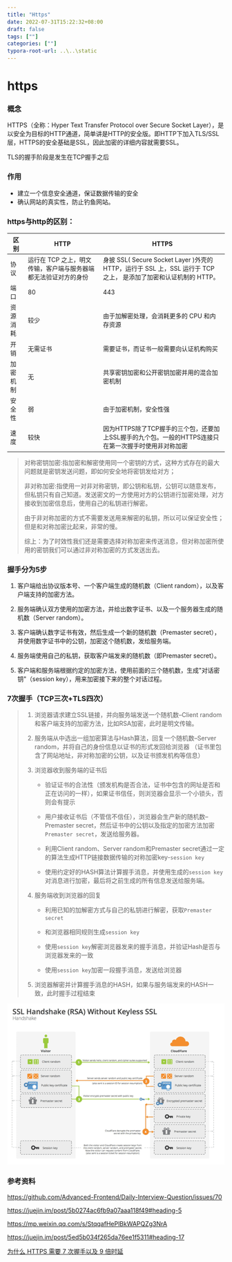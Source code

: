 ```yaml
---
title: "Https"
date: 2022-07-31T15:22:32+08:00
draft: false
tags: [""]
categories: [""]
typora-root-url: ..\..\static
---
```

 # https
### 概念

HTTPS（全称：Hyper Text Transfer Protocol over Secure Socket Layer），是以安全为目标的HTTP通道，简单讲是HTTP的安全版。即HTTP下加入TLS/SSL层，HTTPS的安全基础是SSL，因此加密的详细内容就需要SSL。 

TLS的握手阶段是发生在TCP握手之后

### 作用
- 建立一个信息安全通道，保证数据传输的安全
- 确认网站的真实性，防止钓鱼网站。

### https与http的区别：   

| 区别     | HTTP                                                            | HTTPS                                                                                                            |
| -------- | --------------------------------------------------------------- | ---------------------------------------------------------------------------------------------------------------- |
| 协议     | 运行在 TCP 之上，明文传输，客户端与服务器端都无法验证对方的身份 | 身披 SSL( Secure Socket Layer )外壳的 HTTP，运行于 SSL 上，SSL 运行于 TCP 之上， 是添加了加密和认证机制的 HTTP。 |
| 端口     | 80                                                              | 443                                                                                                              |
| 资源消耗 | 较少                                                            | 由于加解密处理，会消耗更多的 CPU 和内存资源                                                                      |
| 开销     | 无需证书                                                        | 需要证书，而证书一般需要向认证机构购买                                                                           |
| 加密机制 | 无                                                              | 共享密钥加密和公开密钥加密并用的混合加密机制                                                                     |
| 安全性   | 弱                                                              | 由于加密机制，安全性强                                                                                           |
| 速度     | 较快                                                            | 因为HTTPS除了TCP握手的三个包，还要加上SSL握手的九个包。一般的HTTPS连接只在第一次握手时使用非对称加密             |

> 对称密钥加密:指加密和解密使用同一个密钥的方式，这种方式存在的最大问题就是密钥发送问题，即如何安全地将密钥发给对方；
>
> 非对称加密:指使用一对非对称密钥，即公钥和私钥，公钥可以随意发布，但私钥只有自己知道。发送密文的一方使用对方的公钥进行加密处理，对方接收到加密信息后，使用自己的私钥进行解密。
>
> 由于非对称加密的方式不需要发送用来解密的私钥，所以可以保证安全性；但是和对称加密比起来，非常的慢。
>
> 综上：为了时效性我们还是需要选择对称加密来传送消息，但对称加密所使用的密钥我们可以通过非对称加密的方式发送出去。

### 握手分为5步
1. 客户端给出协议版本号、一个客户端生成的随机数（Client random），以及客户端支持的加密方法。

2. 服务端确认双方使用的加密方法，并给出数字证书、以及一个服务器生成的随机数（Server random）。

3. 客户端确认数字证书有效，然后生成一个新的随机数（Premaster secret），并使用数字证书中的公钥，加密这个随机数，发给服务端。

4. 服务端使用自己的私钥，获取客户端发来的随机数（即Premaster secret）。

5. 客户端和服务端根据约定的加密方法，使用前面的三个随机数，生成"对话密钥"（session key），用来加密接下来的整个对话过程。

### 7次握手（TCP三次+TLS四次）
> 1. 浏览器请求建立SSL链接，并向服务端发送一个随机数–Client random和客户端支持的加密方法，比如RSA加密，此时是明文传输。 
> 
> 2. 服务端从中选出一组加密算法与Hash算法，回复一个随机数–Server random，并将自己的身份信息以证书的形式发回给浏览器
> （证书里包含了网站地址，非对称加密的公钥，以及证书颁发机构等信息）
> 
> 3. 浏览器收到服务端的证书后
>    
>     - 验证证书的合法性（颁发机构是否合法，证书中包含的网址是否和正在访问的一样），如果证书信任，则浏览器会显示一个小锁头，否则会有提示
>     
>     - 用户接收证书后（不管信不信任），浏览器会生产新的随机数–Premaster secret，然后证书中的公钥以及指定的加密方法加密`Premaster secret`，发送给服务器。
>     
>     - 利用Client random、Server random和Premaster secret通过一定的算法生成HTTP链接数据传输的对称加密key-`session key`
>     
>     - 使用约定好的HASH算法计算握手消息，并使用生成的`session key`对消息进行加密，最后将之前生成的所有信息发送给服务端。 
>     
> 4. 服务端收到浏览器的回复 
> 
>     - 利用已知的加解密方式与自己的私钥进行解密，获取`Premaster secret`
>     
>     - 和浏览器相同规则生成`session key`
>     
>     - 使用`session key`解密浏览器发来的握手消息，并验证Hash是否与浏览器发来的一致
>     
>     - 使用`session key`加密一段握手消息，发送给浏览器
>     
> 5. 浏览器解密并计算握手消息的HASH，如果与服务端发来的HASH一致，此时握手过程结束

![image](/images/bg2014092004.png)

### 参考资料

https://github.com/Advanced-Frontend/Daily-Interview-Question/issues/70

https://juejin.im/post/5b0274ac6fb9a07aaa118f49#heading-5  

https://mp.weixin.qq.com/s/StqqafHePlBkWAPQZg3NrA

https://juejin.im/post/5ed5b034f265da76ee1f5311#heading-17  

[为什么 HTTPS 需要 7 次握手以及 9 倍时延](https://draveness.me/whys-the-design-https-latency/)
